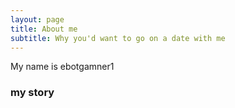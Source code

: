 ```yaml
---
layout: page
title: About me
subtitle: Why you'd want to go on a date with me
---
```


My name is ebotgamner1

### my story